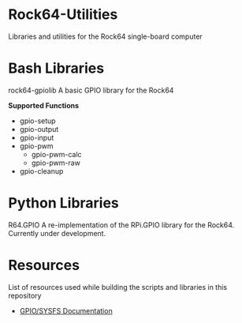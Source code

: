 # Rock64-Utilities
Libraries and utilities for the Rock64 single-board computer

# Bash Libraries
rock64-gpiolib
A basic GPIO library for the Rock64

**Supported Functions**
* gpio-setup
* gpio-output
* gpio-input
* gpio-pwm
  - gpio-pwm-calc
  - gpio-pwm-raw
* gpio-cleanup

# Python Libraries
R64.GPIO
A re-implementation of the RPi.GPIO library for the Rock64. Currently under development.

# Resources
List of resources used while building the scripts and libraries in this repository
* [GPIO/SYSFS Documentation](https://www.kernel.org/doc/Documentation/gpio/sysfs.txt)
